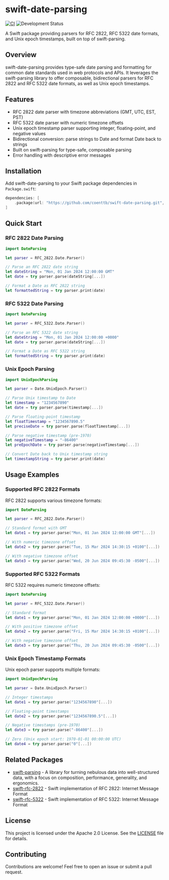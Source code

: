 # swift-date-parsing

[![CI](https://github.com/coenttb/swift-date-parsing/workflows/CI/badge.svg)](https://github.com/coenttb/swift-date-parsing/actions/workflows/ci.yml)
![Development Status](https://img.shields.io/badge/status-active--development-blue.svg)

A Swift package providing parsers for RFC 2822, RFC 5322 date formats, and Unix epoch timestamps, built on top of swift-parsing.

## Overview

swift-date-parsing provides type-safe date parsing and formatting for common date standards used in web protocols and APIs. It leverages the swift-parsing library to offer composable, bidirectional parsers for RFC 2822 and RFC 5322 date formats, as well as Unix epoch timestamps.

## Features

- RFC 2822 date parser with timezone abbreviations (GMT, UTC, EST, PST)
- RFC 5322 date parser with numeric timezone offsets
- Unix epoch timestamp parser supporting integer, floating-point, and negative values
- Bidirectional conversion: parse strings to Date and format Date back to strings
- Built on swift-parsing for type-safe, composable parsing
- Error handling with descriptive error messages

## Installation

Add swift-date-parsing to your Swift package dependencies in `Package.swift`:

```swift
dependencies: [
    .package(url: "https://github.com/coenttb/swift-date-parsing.git", from: "0.1.0")
]
```

## Quick Start

### RFC 2822 Date Parsing

```swift
import DateParsing

let parser = RFC_2822.Date.Parser()

// Parse an RFC 2822 date string
let dateString = "Mon, 01 Jan 2024 12:00:00 GMT"
let date = try parser.parse(dateString[...])

// Format a Date as RFC 2822 string
let formattedString = try parser.print(date)
```

### RFC 5322 Date Parsing

```swift
import DateParsing

let parser = RFC_5322.Date.Parser()

// Parse an RFC 5322 date string
let dateString = "Mon, 01 Jan 2024 12:00:00 +0000"
let date = try parser.parse(dateString[...])

// Format a Date as RFC 5322 string
let formattedString = try parser.print(date)
```

### Unix Epoch Parsing

```swift
import UnixEpochParsing

let parser = Date.UnixEpoch.Parser()

// Parse Unix timestamp to Date
let timestamp = "1234567890"
let date = try parser.parse(timestamp[...])

// Parse floating-point timestamp
let floatTimestamp = "1234567890.5"
let preciseDate = try parser.parse(floatTimestamp[...])

// Parse negative timestamp (pre-1970)
let negativeTimestamp = "-86400"
let preEpochDate = try parser.parse(negativeTimestamp[...])

// Convert Date back to Unix timestamp string
let timestampString = try parser.print(date)
```

## Usage Examples

### Supported RFC 2822 Formats

RFC 2822 supports various timezone formats:

```swift
import DateParsing

let parser = RFC_2822.Date.Parser()

// Standard format with GMT
let date1 = try parser.parse("Mon, 01 Jan 2024 12:00:00 GMT"[...])

// With numeric timezone offset
let date2 = try parser.parse("Tue, 15 Mar 2024 14:30:15 +0100"[...])

// With negative timezone offset
let date3 = try parser.parse("Wed, 20 Jun 2024 09:45:30 -0500"[...])
```

### Supported RFC 5322 Formats

RFC 5322 requires numeric timezone offsets:

```swift
import DateParsing

let parser = RFC_5322.Date.Parser()

// Standard format
let date1 = try parser.parse("Mon, 01 Jan 2024 12:00:00 +0000"[...])

// With positive timezone offset
let date2 = try parser.parse("Fri, 15 Mar 2024 14:30:15 +0100"[...])

// With negative timezone offset
let date3 = try parser.parse("Thu, 20 Jun 2024 09:45:30 -0500"[...])
```

### Unix Epoch Timestamp Formats

Unix epoch parser supports multiple formats:

```swift
import UnixEpochParsing

let parser = Date.UnixEpoch.Parser()

// Integer timestamps
let date1 = try parser.parse("1234567890"[...])

// Floating-point timestamps
let date2 = try parser.parse("1234567890.5"[...])

// Negative timestamps (pre-1970)
let date3 = try parser.parse("-86400"[...])

// Zero (Unix epoch start: 1970-01-01 00:00:00 UTC)
let date4 = try parser.parse("0"[...])
```

## Related Packages

- [swift-parsing](https://github.com/pointfreeco/swift-parsing) - A library for turning nebulous data into well-structured data, with a focus on composition, performance, generality, and ergonomics.
- [swift-rfc-2822](https://github.com/swift-web-standards/swift-rfc-2822) - Swift implementation of RFC 2822: Internet Message Format
- [swift-rfc-5322](https://github.com/swift-web-standards/swift-rfc-5322) - Swift implementation of RFC 5322: Internet Message Format

## License

This project is licensed under the Apache 2.0 License. See the [LICENSE](LICENSE) file for details.

## Contributing

Contributions are welcome! Feel free to open an issue or submit a pull request.
